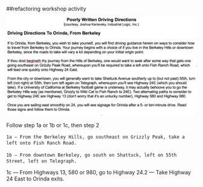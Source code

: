 <!-- .slide: data-background="resources/footer.svg" data-background-size="contain" data-background-position="bottom"  -->

##refactoring workshop activity


<img class="plain" src="resources/refactoring-workshop/driving-directions.png" />

<aside class="notes">
  <p>
    Follow step 1a or 1b or 1c, then step 2
    
    1a — From the Berkeley Hills, go southeast on Grizzly Peak, take a left onto Fish Ranch Road.
    
    1b — From downtown Berkeley, go south on Shattuck, left on 55th Street, left on Telegraph.
    
1c — From Highways 13, 580 or 980, go to Highway 24.2 — Take Highway 24 East to Orinda exits.  </p>
  <p>
  </p>
</aside>

